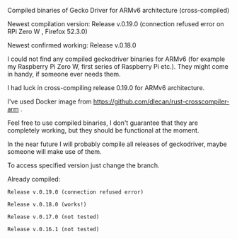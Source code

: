 Compiled binaries of Gecko Driver for ARMv6 architecture (cross-compiled)

Newest compilation version: Release v.0.19.0 (connection refused error on RPi Zero W , Firefox 52.3.0)

Newest confirmed working: Release v.0.18.0

I could not find any compiled geckodriver binaries for ARMv6 (for example my Raspberry Pi Zero W, first series of Raspberry Pi etc.). They might come in handy, if someone ever needs them.

I had luck in cross-compiling release 0.19.0 for ARMv6 architecture.

I've used Docker image from https://github.com/dlecan/rust-crosscompiler-arm .

Feel free to use compiled binaries, I don't guarantee that they are completely working, but they should be functional at the moment.

In the near future I will probably compile all releases of geckodriver, maybe someone will make use of them.

To access specified version just change the branch.

Already compiled:

    Release v.0.19.0 (connection refused error)

    Release v.0.18.0 (works!)

    Release v.0.17.0 (not tested)

    Release v.0.16.1 (not tested)

